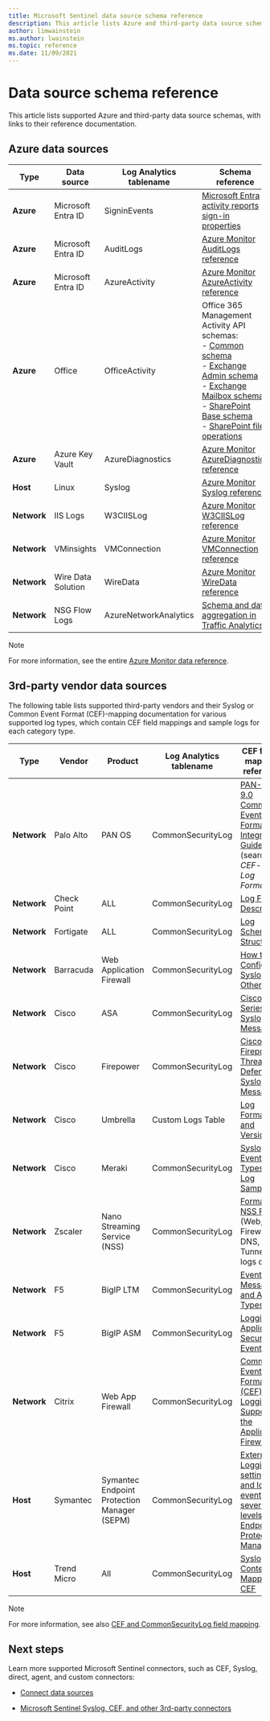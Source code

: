 ```yaml
---
title: Microsoft Sentinel data source schema reference
description: This article lists Azure and third-party data source schemas supported by Microsoft Sentinel, with links to their reference documentation.
author: limwainstein
ms.author: lwainstein
ms.topic: reference
ms.date: 11/09/2021
---
```


# Data source schema reference

This article lists supported Azure and third-party data source schemas, with links to their reference documentation.

## Azure data sources

| Type                             | Data source             | Log Analytics tablename | Schema reference |
| -------------------------------- | ---------------------- | ---------------------- | ---------------- |
| **Azure**                            | Microsoft Entra ID | SigninEvents           | [Microsoft Entra activity reports sign-in properties](/graph/api/resources/signin#properties) |
| **Azure**                            | Microsoft Entra ID | AuditLogs              | [Azure Monitor AuditLogs reference](/azure/azure-monitor/reference/tables/auditlogs) |
| **Azure**                            | Microsoft Entra ID | AzureActivity          | [Azure Monitor AzureActivity reference](/azure/azure-monitor/reference/tables/azureactivity) |
| **Azure**                            | Office                 | OfficeActivity         | Office 365 Management Activity API schemas: <br>- [Common schema](/office/office-365-management-api/office-365-management-activity-api-schema#common-schema)   <br>- [Exchange Admin schema](/office/office-365-management-api/office-365-management-activity-api-schema#exchange-admin-schema) <br>- [Exchange Mailbox schema](/office/office-365-management-api/office-365-management-activity-api-schema#exchange-mailbox-schema)  <br>- [SharePoint Base schema](/office/office-365-management-api/office-365-management-activity-api-schema#sharepoint-base-schema)   <br>- [SharePoint file operations](/office/office-365-management-api/office-365-management-activity-api-schema#sharepoint-file-operations) |
| **Azure**                            | Azure Key Vault         | AzureDiagnostics       | [Azure Monitor AzureDiagnostics reference](/azure/azure-monitor/reference/tables/azurediagnostics) |
| **Host**                             | Linux                  | Syslog                 | [Azure Monitor Syslog reference](/azure/azure-monitor/reference/tables/syslog) |
| **Network**                          | IIS Logs               | W3CIISLog              | [Azure Monitor W3CIISLog reference](/azure/azure-monitor/reference/tables/w3ciislog) |
| **Network**                          | VMinsights             | VMConnection           | [Azure Monitor VMConnection reference](/azure/azure-monitor/reference/tables/vmconnection) |
| **Network**                          | Wire Data Solution     | WireData               | [Azure Monitor WireData reference](/azure/azure-monitor/reference/tables/wiredata) |
| **Network**                          | NSG Flow Logs          | AzureNetworkAnalytics  | [Schema and data aggregation in Traffic Analytics](../network-watcher/traffic-analytics-schema.md) |


> [!NOTE]
> For more information, see the entire [Azure Monitor data reference](/azure/azure-monitor/reference/).
>
## 3rd-party vendor data sources

The following table lists supported third-party vendors and their Syslog or Common Event Format (CEF)-mapping documentation for various supported log types, which contain CEF field mappings and sample logs for each category type.

| Type |	Vendor |	Product	| Log Analytics tablename |	CEF field-mapping reference  |
| ----- | ----- | ----- | ----- |----- |
| **Network** |	Palo Alto	| PAN OS	| CommonSecurityLog |	[PAN-OS 9.0 Common Event Format Integration Guide](https://docs.paloaltonetworks.com/content/dam/techdocs/en_US/pdf/cef/pan-os-90-cef-configuration-guide.pdf) (search for *CEF- style Log Formats*) |
| **Network** |	Check Point	 |ALL	| CommonSecurityLog	| [Log Fields Description](https://supportcenter.checkpoint.com/supportcenter/portal?eventSubmit_doGoviewsolutiondetails=&solutionid=sk109795)       |
| **Network** |	Fortigate	| ALL	| CommonSecurityLog	| [Log Schema Structure](https://docs.fortinet.com/document/fortigate/6.2.3/fortios-log-message-reference/738142/log-schema-structure)         |
| **Network** |	Barracuda |	Web Application Firewall |	CommonSecurityLog	| [How to Configure Syslog and Other Logs](https://campus.barracuda.com/product/webapplicationfirewall/doc/4259935/how-to-configure-syslog-and-other-logs/)  |
| **Network** |	Cisco |	ASA	| CommonSecurityLog	| [Cisco ASA Series Syslog Messages](https://www.cisco.com/c/en/us/td/docs/security/asa/syslog/b_syslog/about.html)    |
| **Network** |	Cisco |	Firepower	| CommonSecurityLog	| [Cisco Firepower Threat Defense Syslog Messages](https://www.cisco.com/c/en/us/td/docs/security/firepower/Syslogs/b_fptd_syslog_guide.html)    |
| **Network** | Cisco	| Umbrella	| Custom Logs Table	 | [Log Formats and Versioning](https://docs.umbrella.com/deployment-umbrella/docs/log-formats-and-versioning)   |
| **Network**	| Cisco	| Meraki	| CommonSecurityLog |	[Syslog Event Types and Log Samples](https://documentation.meraki.com/zGeneral_Administration/Monitoring_and_Reporting/Syslog_Event_Types_and_Log_Samples)    |
| **Network**	| Zscaler |	Nano Streaming Service (NSS)|	CommonSecurityLog |	[Formatting NSS Feeds](https://help.zscaler.com/zia/documentation-knowledgebase/analytics/nss/nss-feeds/formatting-nss-feeds) (Web, Firewall, DNS, and Tunnel logs only) |
| **Network**	|F5	| BigIP LTM|	CommonSecurityLog|	[Event Messages and Attack Types](https://techdocs.f5.com/kb/en-us/products/big-ip_ltm/manuals/product/bigip-external-monitoring-implementations-13-0-0/15.html)  |
| **Network** |	F5	| BigIP ASM|	CommonSecurityLog|	[Logging Application Security Events](https://techdocs.f5.com/kb/en-us/products/big-ip_asm/manuals/product/asm-implementations-13-1-0/14.html)                                                           |
| **Network** |	Citrix	|Web App Firewall	| CommonSecurityLog|	[Common Event Format (CEF) Logging Support in the Application Firewall](https://support.citrix.com/article/CTX136146)  |
|**Host** |Symantec | Symantec Endpoint Protection Manager (SEPM) | CommonSecurityLog|[External Logging settings and log event severity levels for Endpoint Protection Manager](https://support.symantec.com/us/en/article.tech171741.html)|
|**Host** |Trend Micro |All |CommonSecurityLog | [Syslog Content Mapping - CEF](https://docs.trendmicro.com/en-us/enterprise/trend-micro-apex-central-2019-online-help/appendices/syslog-mapping-cef.aspx) |


> [!NOTE]
> For more information, see also [CEF and CommonSecurityLog field mapping](cef-name-mapping.md).
> 
## Next steps

Learn more supported Microsoft Sentinel connectors, such as CEF, Syslog, direct, agent, and custom connectors:

- [Connect data sources](connect-data-sources.md)

- [Microsoft Sentinel Syslog, CEF, and other 3rd-party connectors](https://techcommunity.microsoft.com/t5/azure-sentinel/azure-sentinel-syslog-cef-and-other-3rd-party-connectors-grand/ba-p/803891)
